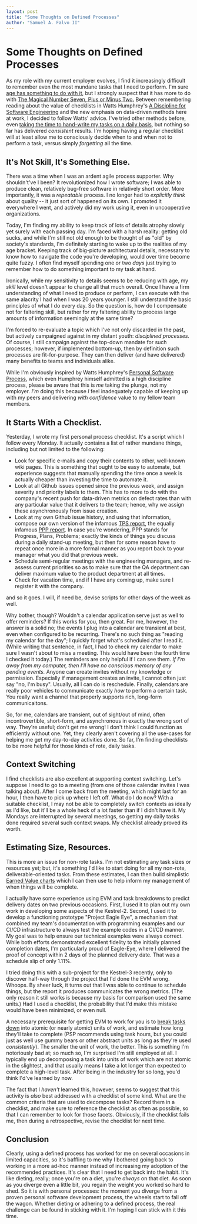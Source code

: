 ```yaml
---
layout: post
title: "Some Thoughts on Defined Processes"
author: "Samuel A. Falvo II"
---
```


# Some Thoughts on Defined Processes

As my role with my current employer evolves, I find it increasingly difficult to remember even the most mundane tasks that I need to perform.  I'm sure [age has something to do with it](https://en.wikipedia.org/wiki/Memory_and_aging), but I strongly suspect that it has more to do with [The Magical Number Seven, Plus or Minus Two.](https://en.wikipedia.org/wiki/The_Magical_Number_Seven,_Plus_or_Minus_Two)  Between remembering reading about the value of checklists in Watts Humphrey's [A Discipline for Software Engineering](http://www.amazon.com/Discipline-Software-Engineering-Watts-Humphrey/dp/0201546108) and the new emphasis on data-driven methods here at work, I decided to follow Watts' advice.  I've tried other methods before, even [taking the time to hand-write my tasks on a daily basis](http://www.medicaldaily.com/why-using-pen-and-paper-not-laptops-boosts-memory-writing-notes-helps-recall-concepts-ability-268770), but nothing so far has delivered *consistent* results.  I'm hoping having a regular checklist will at least allow me to consciously decide when to and when not to perform a task, versus simply *forgetting* all the time.

## It's Not Skill, It's Something Else.

There was a time when I was an ardent agile process supporter.  Why shouldn't've I been?  It revolutionized how I wrote software; I was able to produce clean, relatively bug-free software in relatively short order.  More importantly, it was a *repeatable* process.  I no longer had to *explicitly think* about quality -- it just sort of happened on its own.  I promoted it everywhere I went, and actively did my work using it, even in uncooperative organizations.

Today, I'm finding my ability to keep track of lots of details atrophy slowly yet surely with each passing day.  I'm faced with a harsh reality: getting old sucks, and while I'm still not old enough to be thought of as "old" by society's standards, I'm definitely starting to wake up to the realities of my age bracket.  Keeping track of big-picture architectural details, necessary to know how to navigate the code you're developing, would over time become quite fuzzy.  I often find myself spending one or two *days* just trying to remember how to do something important to my task at hand.

Ironically, while my sensitivity to details seems to be reducing with age, my *skill* level doesn't appear to change all that much overall.  Once I have a firm understanding of what I need to produce or perform, I can execute with the same alacrity I had when I was 20 years younger.  I still understand the basic principles of what I do every day.  So the question is, how do I compensate not for faltering skill, but rather for my faltering ability to process large amounts of information seemingly at the same time?

I'm forced to re-evaluate a topic which I've not only discarded in the past, but actively campaigned against in my distant youth: *disciplined processes.*  Of course, I still campaign against the top-down mandate for such processes; however, if implemented bottom-up, then by definition such processes are fit-for-purpose.  They can then deliver (and have delivered) many benefits to teams and individuals alike.

While I'm obviously inspired by Watts Humphrey's [Personal Software Process](https://en.wikipedia.org/wiki/Personal_software_process), which even Humphrey himself admitted is a high discipline process, please be aware that this is *me* taking the plunge, not my employer.  *I'm* doing this because *I* feel inadequately capable of keeping up with my peers and delivering *with confidence* value to my fellow team members.

## It Starts With a Checklist.

Yesterday, I wrote my first personal process checklist.  It's a script which I follow every Monday.  It actually contains a list of rather mundane things, including but not limited to the following:

* Look for specific e-mails and copy their contents to other, well-known wiki pages.  This is something that ought to be easy to automate, but experience suggests that manually spending the time once a week is actually cheaper than investing the time to automate it.
* Look at all Github issues opened since the previous week, and assign severity and priority labels to them.  This has to more to do with the company's recent push for data-driven metrics on defect rates than with any particular value that it delivers to the team; hence, why we assign these asynchronously from issue creation.
* Look at my own Github issue history, and using that information, compose our own version of the infamous [TPS report](https://en.wikipedia.org/wiki/TPS_report), the equally infamous [PPP report](https://en.wikipedia.org/wiki/Progress,_plans,_problems).  In case you're wondering, PPP stands for Progress, Plans, Problems; exactly the kinds of things you discuss during a daily stand-up meeting, but then for some reason have to repeat once more in a more formal manner as you report back to your manager what you did that previous week.
* Schedule semi-regular meetings with the engineering managers, and re-assess current priorities so as to make sure that the QA department can deliver maximum value to the product department at all times.
* Check for vacation time, and if I have any coming up, make sure I register it with the company.

and so it goes.  I will, if need be, devise scripts for other days of the week as well.

Why bother, though?  Wouldn't a calendar application serve just as well to offer reminders?  If this works for you, then great.  For me, however, the answer is a solid no; the events I plug into a calendar are transient at best, even when configured to be recurring.  There's no such thing as "reading my calendar for the day"; I quickly forget what's scheduled after I read it.  (While writing that sentence, in fact, I had to check my calendar to make sure I wasn't about to miss a meeting.  This would have been the fourth time I checked it today.)  The reminders are only helpful if I can see them.  *If I'm away from my computer, then I'll have no conscious memory of any pending events.*  Anyone can create invites without my knowledge or permission.  Especially if management creates an invite, I cannot often just say "no, I'm busy".  Usually, all I can do is reschedule.  Finally, calendars are really poor vehicles to communicate exactly *how* to perform a certain task.  You really want a channel that properly supports rich, long-form communicaitons.

So, for me, calendars are transient, out of sight/out of mind, often incontrovertible, short-form, and asynchronous in exactly the wrong sort of way.  They're useful; don't get me wrong!  I don't think I could function as efficiently without one.  Yet, they clearly aren't covering all the use-cases for helping me get my day-to-day activities done.  So far, I'm finding checklists to be more helpful for those kinds of rote, daily tasks.

## Context Switching

I find checklists are also excellent at supporting context switching.  Let's suppose I need to go to a meeting (from one of those calendar invites I was talking about).  After I come back from the meeting, which might last for an hour, I then have to pick up where I left off.  What do I do now?  With a suitable checklist, I may not be able to completely switch contexts as ideally as I'd like, but it'll be a whole heck of a lot faster than if I didn't have it.  My Mondays are interrupted by several meetings, so getting my daily tasks done required several such context swaps.  My checklist already proved its worth.

## Estimating Size, Resources.

This is more an issue for non-rote tasks.  I'm not estimating any task sizes or resources yet; but, it's something I'd like to start doing for all my non-rote, deliverable-oriented tasks.  From these estimates, I can then build simplistic [Earned Value charts](https://en.wikipedia.org/wiki/Earned_value_management) which I can then use to help inform my management of when things will be complete.

I actually have some experience using EVM and task breakdowns to predict delivery dates on two previous occasions.  First, I used it to plan out my own work in developing some aspects of the Kestrel-2.  Second, I used it to develop a functioning prototype "Project Eagle Eye", a mechanism that combined my team's documentation with programming examples and our CI/CD infrastructure to always test the example codes in a CI/CD manner.  My goal was to help ensure our technical examples were always correct.  While both efforts demonstrated excellent fidelity to the initially planned completion dates, I'm particularly proud of Eagle-Eye, where I delivered the proof of concept within 2 days of the planned delivery date.  That was a schedule slip of only 1.11%.

I tried doing this with a sub-project for the Kestrel-3 recently, only to discover half-way through the project that I'd done the EVM wrong.  Whoops.  By sheer luck, it turns out that I was able to continue to schedule things, but the report it produces communicates the wrong metrics.  (The only reason it still works is because my basis for comparison used the same units.)  Had I used a checklist, the probability that I'd make this mistake would have been minimized, or even null.

A necessary prerequisite for getting EVM to work for you is to [break tasks down](https://en.wikipedia.org/wiki/Work_breakdown_structure) into atomic (or nearly atomic) units of work, and estimate how long they'll take to complete (PSP recommends using task hours, but you could just as well use gummy bears or other abstract units as long as they're used *consistently*).  The smaller the unit of work, the better.  This is something I'm notoriously bad at; so much so, I'm surprised I'm still employed at all.  I typically end up decomposing a task into units of work which are not atomic in the slightest, and that usually means I take a lot longer than expected to complete a high-level task.  After being in the industry for so long, you'd think I'd've learned by now.

The fact that I *haven't* learned this, however, seems to suggest that this activity is *also* best addressed with a checklist of some kind.  What are the common criteria that are used to decompose tasks?  Record them in a checklist, and make sure to reference the checklist as often as possible, so that I can remember to look for those facets.  Obviously, if the checklist fails me, then during a retrospective, revise the checklist for next time.

## Conclusion

Clearly, using a defined process has worked for me on several occasions in limited capacities, so it's baffling to me why I bothered going back to working in a more ad-hoc manner instead of increasing my adoption of the recommended practices.  It's clear that I need to get back into the habit.  It's like dieting, really; once you're on a diet, you're *always* on that diet.  As soon as you diverge even a little bit, you regain the weight you worked so hard to shed.  So it is with personal processes: the moment you diverge from a proven personal software development process, the wheels start to fall off the wagon.  Whether dieting or adhering to a defined process, the real challenge can be found in sticking with it.
I'm hoping I can stick with it this time.


